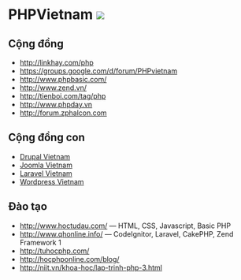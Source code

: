 PHPVietnam ![](http://img.shields.io/badge/PHP%20Vietnam-❤-blue.svg#.png)
==========

## Cộng đồng

- http://linkhay.com/php
- https://groups.google.com/d/forum/PHPvietnam
- http://www.phpbasic.com/
- http://www.zend.vn/
- http://tienboi.com/tag/php
- http://www.phpday.vn
- http://forum.zphalcon.com

## Cộng đồng con

- [Drupal Vietnam](http://drupalvietnam.org/)
- [Joomla Vietnam](http://joomlaviet.vn/)
- [Laravel Vietnam](https://www.facebook.com/groups/vnlaravel/)
- [Wordpress Vietnam](https://www.facebook.com/groups/wordpressviet/)

## Đào tạo

- http://www.hoctudau.com/ — HTML, CSS, Javascript, Basic PHP
- http://www.qhonline.info/ — CodeIgnitor, Laravel, CakePHP, Zend Framework 1
- http://tuhocphp.com/
- http://hocphponline.com/blog/
- http://niit.vn/khoa-hoc/lap-trinh-php-3.html
